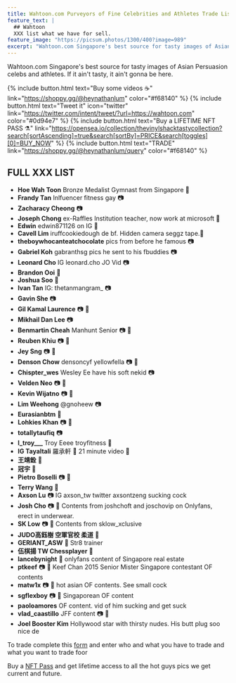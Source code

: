 ```yaml
---
title: Wahtoon.com Purveyors of Fine Celebrities and Athletes Trade List
feature_text: |
  ## Wahtoon
  XXX list what we have for sell. 
feature_image: "https://picsum.photos/1300/400?image=989"
excerpt: "Wahtoon.com Singapore's best source for tasty images of Asian Persuasion celebs and athletes. If it ain't tasty, it ain't gonna be here."
---
```


Wahtoon.com Singapore's best source for tasty images of Asian Persuasion celebs and athletes. If it ain't tasty, it ain't gonna be here.

{% include button.html text="Buy some videos ☕️" link="https://shoppy.gg/@heynathanlum" color="#f68140" %} {% include button.html text="Tweet it" icon="twitter" link="https://twitter.com/intent/tweet/?url=https://wahtoon.com" color="#0d94e7" %} {% include button.html text="Buy a LIFETIME NFT PASS ⚗️" link="https://opensea.io/collection/thevinylshacktastycollection?search[sortAscending]=true&search[sortBy]=PRICE&search[toggles][0]=BUY_NOW" %} {% include button.html text="TRADE" link="https://shoppy.gg/@heynathanlum/query" color="#f68140" %}

## FULL XXX LIST

- **Hoe Wah Toon** Bronze Medalist Gymnast from Singapore 🎥
- **Frandy Tan** Inlfuencer fitness gay 📷
- **Zacharacy Cheong** 📷
- **Joseph Chong** ex-Raffles Institution teacher, now work at microsoft 🎥
- **Edwin** edwin871126 on IG 🎥
- **Cavell Lim** iruffcookiedough de bf. Hidden camera seggz tape.🎥
- **theboywhocanteatchocolate** pics from before he famous 📷
- **Gabriel Koh** gabranthsg pics he sent to his fbuddies 📷
- **Leonard Cho** IG leonard.cho JO Vid 📷
- **Brandon Ooi** 🎥
- **Joshua Soo** 🎥
- **Ivan Tan** IG: thetanmangram_ 📷
- **Gavin She** 📷
- **Gil Kamal Laurence** 📷 🎥
- **Mikhail Dan Lee** 📷
- **Benmartin Cheah** Manhunt Senior 📷 🎥
- **Reuben Khiu** 📷 🎥
- **Jey Sng** 📷 🎥
- **Denson Chow** densoncyf yellowfella 📷 🎥
- **Chispter_wes** Wesley Ee have his soft nekid 📷 
- **Velden Neo** 📷 🎥
- **Kevin Wijatno** 📷 🎥  
- **Lim Weehong** @gnoheew 📷 
- **Eurasianbtm** 🎥
- **Lohkies Khan** 📷 🎥
- **totallytaufiq** 📷 
- **l_troy___** Troy Eeee troyfitness 🎥
- **IG Tayaltali** 羅承軒 🎥 21 minute video 🎥
- **王靖銓** 🎥
- **冠宇** 🎥
- **Pietro Boselli** 📷 🎥
- **Terry Wang** 🎥
- **Axson Lu** 📷 IG axson_tw twitter axsontzeng sucking cock
- **Josh Cho** 📷 🎥 Contents from joshchoft and joschovip on Onlyfans, erect in underwear.
- **SK Low** 📷 🎥 Contents from sklow_xclusive
- **JUDO高鈺樹 空軍官校 柔道** 🎥
- **GERIANT_ASW** 🎥 Str8 trainer 
- **伍棋揚 TW Chessplayer** 🎥 
- **lancebynight** 🎥 onlyfans content of Singapore real estate
- **ptkeef** 📷 🎥 Keef Chan 2015 Senior Mister Singapore contestant OF contents
- **matw1x** 📷 🎥 hot asian OF contents. See small cock
- **sgflexboy** 📷 🎥 Singaporean OF content
- **paoloamores** OF content. vid of him sucking and get suck
- **vlad_caastillo** JFF content 📷 🎥
- **Joel Booster Kim** Hollywood star with thirsty nudes. His butt plug soo nice de

To trade complete this [form](https://shoppy.gg/@heynathanlum/query) and enter who and what you have to trade and what you want to trade foor

Buy a [NFT Pass](https://opensea.io/collection/thevinylshacktastycollection?search[sortAscending]=true&search[sortBy]=PRICE&search[toggles][0]=BUY_NOW) and get lifetime access to all the hot guys pics we get current and future.



